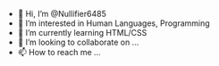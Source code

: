 - 👋 Hi, I’m @Nullifier6485
- 👀 I’m interested in Human Languages, Programming
- 🌱 I’m currently learning HTML/CSS
- 💞️ I’m looking to collaborate on ...
- 📫 How to reach me ...

<!---
Nullifier6485/Nullifier6485 is a ✨ special ✨ repository because its `README.md` (this file) appears on your GitHub profile.
You can click the Preview link to take a look at your changes.
--->
